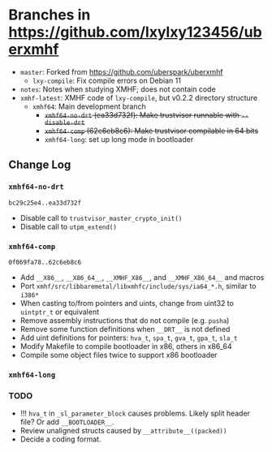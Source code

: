 # Branches in <https://github.com/lxylxy123456/uberxmhf>

* `master`: Forked from <https://github.com/uberspark/uberxmhf>
	* `lxy-compile`: Fix compile errors on Debian 11
* `notes`: Notes when studying XMHF; does not contain code
* `xmhf-latest`: XMHF code of `lxy-compile`, but v0.2.2 directory structure
	* `xmhf64`: Main development branch
		* <del>`xmhf64-no-drt` (ea33d732f): Make trustvisor runnable with
		  `--disable-drt`</del>
		* <del>`xmhf64-comp` (62c6eb8c6): Make trustvisor compilable in 64
		  bits</del>
		* `xmhf64-long`: set up long mode in bootloader 

## Change Log

### `xmhf64-no-drt`
`bc29c25e4..ea33d732f`
* Disable call to `trustvisor_master_crypto_init()`
* Disable call to `utpm_extend()`

### `xmhf64-comp`
`0f069fa78..62c6eb8c6`
* Add `__X86__`, `__X86_64__`, `__XMHF_X86__`, and `__XMHF_X86_64__` and macros
* Port `xmhf/src/libbaremetal/libxmhfc/include/sys/ia64_*.h`, similar to `i386*`
* When casting to/from pointers and uints, change from uint32 to `uintptr_t`
  or equivalent
* Remove assembly instructions that do not compile (e.g. `pusha`)
* Remove some function definitions when `__DRT__` is not defined
* Add uint definitions for pointers: `hva_t`, `spa_t`, `gva_t`, `gpa_t`, `sla_t`
* Modify Makefile to compile bootloader in x86, others in x86_64
* Compile some object files twice to support x86 bootloader

### `xmhf64-long`

### TODO
* !!! `hva_t` in `_sl_parameter_block` causes problems.
  Likely split header file? Or add `__BOOTLOADER__`.
* Review unaligned structs caused by `__attribute__((packed))`
* Decide a coding format.

